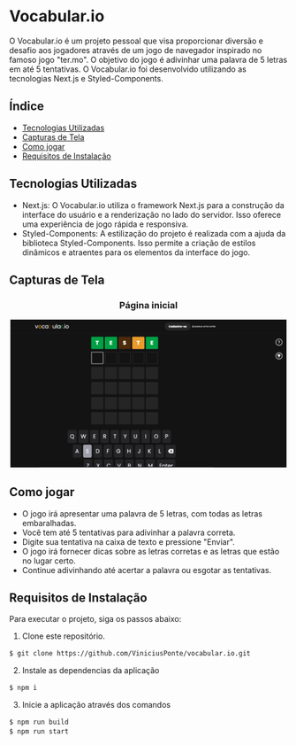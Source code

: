 # Vocabular.io

O Vocabular.io é um projeto pessoal que visa proporcionar diversão e desafio aos jogadores através de um jogo de navegador inspirado no famoso jogo "ter.mo". O objetivo do jogo é adivinhar uma palavra de 5 letras em até 5 tentativas. O Vocabular.io foi desenvolvido utilizando as tecnologias Next.js e Styled-Components.

## Índice

- [Tecnologias Utilizadas](#tecnologias-utilizadas)
- [Capturas de Tela](#capturas-de-tela)
- [Como jogar](#como-jogar)
- [Requisitos de Instalação](#requisitos-de-instalação)

## Tecnologias Utilizadas

- Next.js: O Vocabular.io utiliza o framework Next.js para a construção da interface do usuário e a renderização no lado do servidor. Isso oferece uma experiência de jogo rápida e responsiva.
- Styled-Components: A estilização do projeto é realizada com a ajuda da biblioteca Styled-Components. Isso permite a criação de estilos dinâmicos e atraentes para os elementos da interface do jogo.

## Capturas de Tela

<div align="center">
   <h3>Página inicial</h3>
        <img src="public/01.png" alt="Home screen" width="500px"/>
</div>

## Como jogar

- O jogo irá apresentar uma palavra de 5 letras, com todas as letras embaralhadas.
- Você tem até 5 tentativas para adivinhar a palavra correta.
- Digite sua tentativa na caixa de texto e pressione "Enviar".
- O jogo irá fornecer dicas sobre as letras corretas e as letras que estão no lugar certo.
- Continue adivinhando até acertar a palavra ou esgotar as tentativas.

## Requisitos de Instalação

Para executar o projeto, siga os passos abaixo:

1. Clone este repositório.
```bash
$ git clone https://github.com/ViniciusPonte/vocabular.io.git
```

2. Instale as dependencias da aplicação
```bash
$ npm i
```

3. Inicie a aplicação através dos comandos
```bash
$ npm run build
$ npm run start
``````
